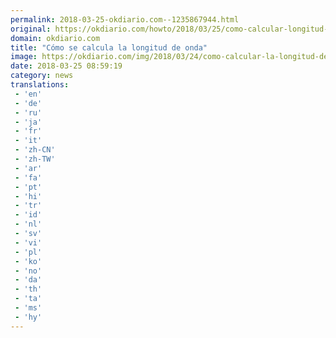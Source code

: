 ```yaml
---
permalink: 2018-03-25-okdiario.com--1235867944.html
original: https://okdiario.com/howto/2018/03/25/como-calcular-longitud-onda-2016766
domain: okdiario.com
title: "Cómo se calcula la longitud de onda"
image: https://okdiario.com/img/2018/03/24/como-calcular-la-longitud-de-onda.jpg
date: 2018-03-25 08:59:19
category: news
translations: 
 - 'en'
 - 'de'
 - 'ru'
 - 'ja'
 - 'fr'
 - 'it'
 - 'zh-CN'
 - 'zh-TW'
 - 'ar'
 - 'fa'
 - 'pt'
 - 'hi'
 - 'tr'
 - 'id'
 - 'nl'
 - 'sv'
 - 'vi'
 - 'pl'
 - 'ko'
 - 'no'
 - 'da'
 - 'th'
 - 'ta'
 - 'ms'
 - 'hy'
---
```


